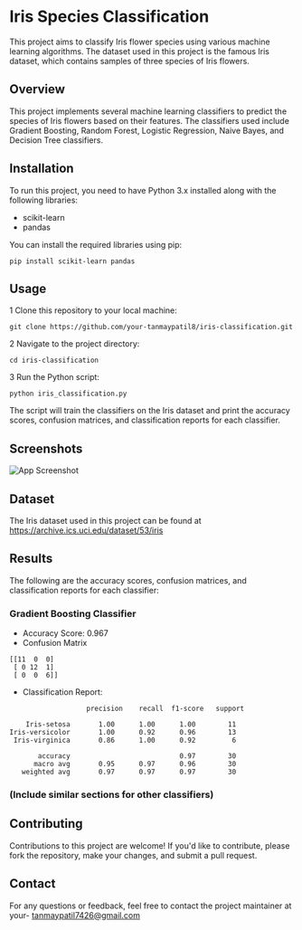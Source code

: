 
# Iris Species Classification


This project aims to classify Iris flower species using various machine learning algorithms. The dataset used in this project is the famous Iris dataset, which contains samples of three species of Iris flowers.

## Overview

This project implements several machine learning classifiers to predict the species of Iris flowers based on their features. The classifiers used include Gradient Boosting, Random Forest, Logistic Regression, Naive Bayes, and Decision Tree classifiers.

## Installation
To run this project, you need to have Python 3.x installed along with the following libraries:

- scikit-learn
- pandas

You can install the required libraries using pip:
```
pip install scikit-learn pandas

```

## Usage
1 Clone this repository to your local machine:
```
git clone https://github.com/your-tanmaypatil8/iris-classification.git

```
2 Navigate to the project directory:
```
cd iris-classification

```
3 Run the Python script:
```
python iris_classification.py

```
The script will train the classifiers on the Iris dataset and print the accuracy scores, confusion matrices, and classification reports for each classifier.


## Screenshots

![App Screenshot](https://via.placeholder.com/468x300?text=App+Screenshot+Here)


## Dataset

The Iris dataset used in this project can be found at 
https://archive.ics.uci.edu/dataset/53/iris

## Results
The following are the accuracy scores, confusion matrices, and classification reports for each classifier:

### Gradient Boosting Classifier
- Accuracy Score: 0.967
- Confusion Matrix

```
[[11  0  0]
 [ 0 12  1]
 [ 0  0  6]]

```
- Classification Report:

```
                   precision    recall  f1-score   support

    Iris-setosa       1.00      1.00      1.00        11
Iris-versicolor       1.00      0.92      0.96        13
 Iris-virginica       0.86      1.00      0.92         6

       accuracy                           0.97        30
      macro avg       0.95      0.97      0.96        30
   weighted avg       0.97      0.97      0.97        30

```
### (Include similar sections for other classifiers)

## Contributing
Contributions to this project are welcome! If you'd like to contribute, please fork the repository, make your changes, and submit a pull request.

## Contact
For any questions or feedback, feel free to contact the project maintainer at your- tanmaypatil7426@gmail.com


